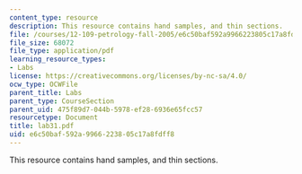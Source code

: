 ```yaml
---
content_type: resource
description: This resource contains hand samples, and thin sections.
file: /courses/12-109-petrology-fall-2005/e6c50baf592a9966223805c17a8fdff8_lab31.pdf
file_size: 68072
file_type: application/pdf
learning_resource_types:
- Labs
license: https://creativecommons.org/licenses/by-nc-sa/4.0/
ocw_type: OCWFile
parent_title: Labs
parent_type: CourseSection
parent_uid: 475f89d7-044b-5978-ef28-6936e65fcc57
resourcetype: Document
title: lab31.pdf
uid: e6c50baf-592a-9966-2238-05c17a8fdff8
---
```

This resource contains hand samples, and thin sections.